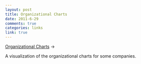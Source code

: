 ```yaml
--- 
layout: post
title: Organizational Charts
date: 2011-6-29
comments: true
categories: links
link: true
---
```

<a title="Organizational Charts" href="http://www.bonkersworld.net/2011/06/27/organizational-charts/">Organizational Charts</a> &rarr;
<br />

A visualization of the organizational charts for some companies.
